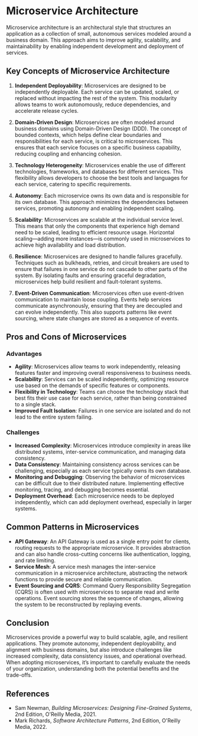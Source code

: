 
# **Microservice Architecture**

Microservice architecture is an architectural style that structures an application as a collection of small, autonomous services modeled around a business domain. This approach aims to improve agility, scalability, and maintainability by enabling independent development and deployment of services.

## Key Concepts of Microservice Architecture

1. **Independent Deployability**: Microservices are designed to be independently deployable. Each service can be updated, scaled, or replaced without impacting the rest of the system. This modularity allows teams to work autonomously, reduce dependencies, and accelerate release cycles.

2. **Domain-Driven Design**: Microservices are often modeled around business domains using Domain-Driven Design (DDD). The concept of bounded contexts, which helps define clear boundaries and responsibilities for each service, is critical to microservices. This ensures that each service focuses on a specific business capability, reducing coupling and enhancing cohesion.

3. **Technology Heterogeneity**: Microservices enable the use of different technologies, frameworks, and databases for different services. This flexibility allows developers to choose the best tools and languages for each service, catering to specific requirements.

4. **Autonomy**: Each microservice owns its own data and is responsible for its own database. This approach minimizes the dependencies between services, promoting autonomy and enabling independent scaling.

5. **Scalability**: Microservices are scalable at the individual service level. This means that only the components that experience high demand need to be scaled, leading to efficient resource usage. Horizontal scaling—adding more instances—is commonly used in microservices to achieve high availability and load distribution.

6. **Resilience**: Microservices are designed to handle failures gracefully. Techniques such as bulkheads, retries, and circuit breakers are used to ensure that failures in one service do not cascade to other parts of the system. By isolating faults and ensuring graceful degradation, microservices help build resilient and fault-tolerant systems.

7. **Event-Driven Communication**: Microservices often use event-driven communication to maintain loose coupling. Events help services communicate asynchronously, ensuring that they are decoupled and can evolve independently. This also supports patterns like event sourcing, where state changes are stored as a sequence of events.

## Pros and Cons of Microservices

### Advantages

- **Agility**: Microservices allow teams to work independently, releasing features faster and improving overall responsiveness to business needs.
- **Scalability**: Services can be scaled independently, optimizing resource use based on the demands of specific features or components.
- **Flexibility in Technology**: Teams can choose the technology stack that best fits their use case for each service, rather than being constrained to a single stack.
- **Improved Fault Isolation**: Failures in one service are isolated and do not lead to the entire system failing.

### Challenges

- **Increased Complexity**: Microservices introduce complexity in areas like distributed systems, inter-service communication, and managing data consistency.
- **Data Consistency**: Maintaining consistency across services can be challenging, especially as each service typically owns its own database.
- **Monitoring and Debugging**: Observing the behavior of microservices can be difficult due to their distributed nature. Implementing effective monitoring, tracing, and debugging becomes essential.
- **Deployment Overhead**: Each microservice needs to be deployed independently, which can add deployment overhead, especially in larger systems.

## Common Patterns in Microservices

- **API Gateway**: An API Gateway is used as a single entry point for clients, routing requests to the appropriate microservice. It provides abstraction and can also handle cross-cutting concerns like authentication, logging, and rate limiting.
- **Service Mesh**: A service mesh manages the inter-service communication in a microservice architecture, abstracting the network functions to provide secure and reliable communication.
- **Event Sourcing and CQRS**: Command Query Responsibility Segregation (CQRS) is often used with microservices to separate read and write operations. Event sourcing stores the sequence of changes, allowing the system to be reconstructed by replaying events.

## Conclusion

Microservices provide a powerful way to build scalable, agile, and resilient applications. They promote autonomy, independent deployability, and alignment with business domains, but also introduce challenges like increased complexity, data consistency issues, and operational overhead. When adopting microservices, it’s important to carefully evaluate the needs of your organization, understanding both the potential benefits and the trade-offs.

## **References**

- Sam Newman, _Building Microservices: Designing Fine-Grained Systems_, 2nd Edition, O'Reilly Media, 2021.
- Mark Richards, _Software Architecture Patterns_, 2nd Edition, O'Reilly Media, 2022.
